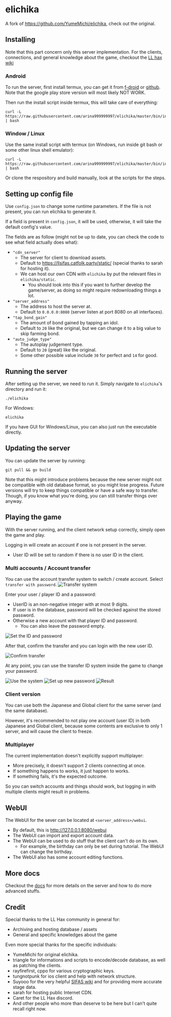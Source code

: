 # elichika
A fork of https://github.com/YumeMichi/elichika, check out the original.

## Installing
Note that this part concern only this server implementation. For the clients, connections, and general knowledge about the game, checkout the [LL hax wiki](https://carette.codeberg.page/ll-hax-docs/sifas/)

### Android
To run the server, first install termux, you can get it from [f-droid](https://f-droid.org/en/packages/com.termux/) or [github](https://github.com/termux/termux-app#github). Note that the google play store version will most likely NOT WORK.

Then run the install script inside termux, this will take care of everything:
```
curl -L https://raw.githubusercontent.com/arina999999997/elichika/master/bin/install.sh | bash
```
### Window / Linux
Use the same install script with termux (on Windows, run inside git bash or some other linux shell emulator):
```
curl -L https://raw.githubusercontent.com/arina999999997/elichika/master/bin/install.sh | bash
```

Or clone the respository and build manually, look at the scripts for the steps.

## Setting up config file
Use ``config.json`` to change some runtime parameters. If the file is not present, you can run elichika to generate it.

If a field is present in ``config.json``, it will be used, otherwise, it will take the default config's value.

The fields are as follow (might not be up to date, you can check the code to see what field actually does what):

- ``"cdn_server"`` 
    - The server for client to download assets.
    - Default to  https://llsifas.catfolk.party/static/ (special thanks to sarah for hosting it).
    - We can host our own CDN with `elichika` by put the relevant files in `elichika/static`.
        - You should look into this if you want to further develop the game/server, as doing so might require redownloading things a lot.
- ``"server_address"``
    - The address to host the server at.
    - Default to ``0.0.0.0:8080`` (server listen at port 8080 on all interfaces).
- ``"tap_bond_gain"``
    - The amount of bond gained by tapping an idol.
    - Default to `20` like the original, but we can change it to a big value to skip farming bond.
- ``"auto_judge_type"``
    - The autoplay judgement type.
    - Default to `20` (great) like the original.
    - Some other possible value include `30` for perfect and `14` for good.

## Running the server
After setting up the server, we need to run it. Simply navigate to `elichika`'s directory and run it:

```
./elichika
```

For Windows:
```
elichika
```

If you have GUI for Windows/Linux, you can also just run the executable directly.

## Updating the server
You can update the server by running:

```
git pull && go build
```

Note that this might introduce problems because the new server might not be compatible with old database format, so you might lose progress.
 Future versions will try to keep things compatible or have a safe way to transfer. Though, if you know what you're doing, you can still transfer things over anyway.

## Playing the game
With the server running, and the client network setup correctly, simply open the game and play.

Logging in will create an account if one is not present in the server.
- User ID will be set to random if there is no user ID in the client.

### Multi accounts / Account transfer
You can use the account transfer system to switch / create account. Select ``transfer with password``. 
![Transfer system](docs/images/transfer_1.png)

Enter your user / player ID and a password:
- UserID is an non-negative integer with at most 9 digits.
- If user is in the database, password will be checked against the stored password.
- Otherwise a new account with that player ID and password.
    - You can also leave the password empty.

![Set the ID and password](docs/images/transfer_2.png)

After that, confirm the transfer and you can login with the new user ID.

![Confirm transfer](docs/images/transfer_3.png)

At any point, you can use the transfer ID system inside the game to change your password.

![Use the system](docs/images/transfer_4.png)
![Set up new password](docs/images/transfer_5.png)
![Result](docs/images/transfer_6.png)

### Client version
You can use both the Japanese and Global client for the same server (and the same database).

However, it's recommended to not play one account (user ID) in both Japanese and Global client, because some contents are exclusive to only 1 server, and will cause the client to freeze.

### Multiplayer
The current implementation doesn't explicitly support multiplayer:

- More precisely, it doesn't support 2 clients connecting at once.
- If something happens to works, it just happen to works.
- If something fails, it's the expected outcome.

So you can switch accounts and things should work, but logging in with multiple clients might result in problems.

## WebUI
The WebUI for the sever can be located at `<server_address>/webui`.
- By default, this is http://127.0.0.1:8080/webui
- The WebUI can import and export account data.
- The WebUI can be used to do stuff that the client can't do on its own.
    - For example, the birthday can only be set during tutorial. The WebUI can change the birthday.
- The WebUI also has some account editing functions.


## More docs
Checkout the [docs](https://github.com/arina999999997/elichika/tree/master/docs) for more details on the server and how to do more advanced stuffs. 

## Credit
Special thanks to the LL Hax community in general for:

- Archiving and hosting database / assets
- General and specific knowledges about the game

Even more special thanks for the specific individuals:

- YumeMichi for original elichika.
- triangle for informations and scripts to encode/decode database, as well as patching the clients.
- rayfirefirst, cppo for various cryptographic keys.
- tungnotpunk for ios client and help with network structure.
- Suyooo for the very helpful [SIFAS wiki](https://suyo.be/sifas/wiki/) and for providing more accurate stage data.
- sarah for hosting public Internet CDN.
- Caret for the LL Hax discord.
- And other people who more than deserve to be here but I can't quite recall right now.